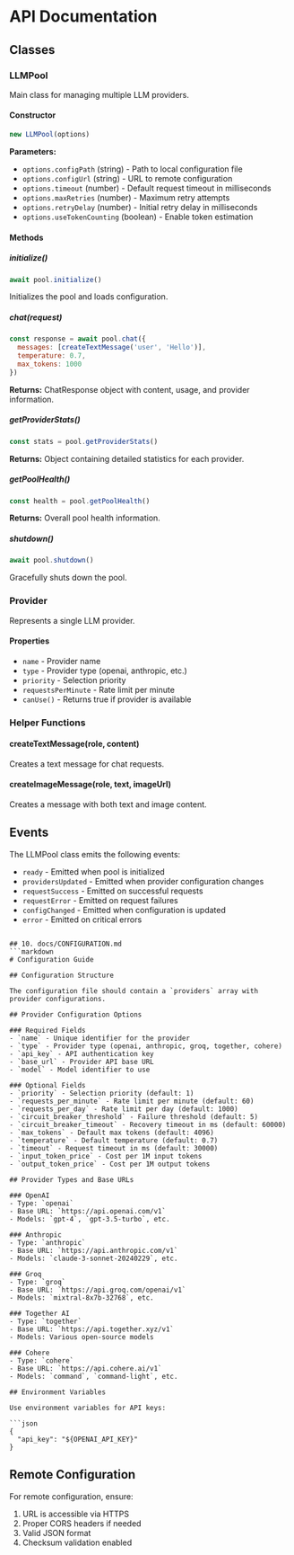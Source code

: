 
# API Documentation

## Classes

### LLMPool

Main class for managing multiple LLM providers.

#### Constructor

```javascript
new LLMPool(options)
```

**Parameters:**
- `options.configPath` (string) - Path to local configuration file
- `options.configUrl` (string) - URL to remote configuration
- `options.timeout` (number) - Default request timeout in milliseconds
- `options.maxRetries` (number) - Maximum retry attempts
- `options.retryDelay` (number) - Initial retry delay in milliseconds
- `options.useTokenCounting` (boolean) - Enable token estimation

#### Methods

##### initialize()
```javascript
await pool.initialize()
```
Initializes the pool and loads configuration.

##### chat(request)
```javascript
const response = await pool.chat({
  messages: [createTextMessage('user', 'Hello')],
  temperature: 0.7,
  max_tokens: 1000
})
```

**Returns:** ChatResponse object with content, usage, and provider information.

##### getProviderStats()
```javascript
const stats = pool.getProviderStats()
```

**Returns:** Object containing detailed statistics for each provider.

##### getPoolHealth()
```javascript
const health = pool.getPoolHealth()
```

**Returns:** Overall pool health information.

##### shutdown()
```javascript
await pool.shutdown()
```
Gracefully shuts down the pool.

### Provider

Represents a single LLM provider.

#### Properties
- `name` - Provider name
- `type` - Provider type (openai, anthropic, etc.)
- `priority` - Selection priority
- `requestsPerMinute` - Rate limit per minute
- `canUse()` - Returns true if provider is available

### Helper Functions

#### createTextMessage(role, content)
Creates a text message for chat requests.

#### createImageMessage(role, text, imageUrl)
Creates a message with both text and image content.

## Events

The LLMPool class emits the following events:

- `ready` - Emitted when pool is initialized
- `providersUpdated` - Emitted when provider configuration changes
- `requestSuccess` - Emitted on successful requests
- `requestError` - Emitted on request failures
- `configChanged` - Emitted when configuration is updated
- `error` - Emitted on critical errors
```

## 10. docs/CONFIGURATION.md
```markdown
# Configuration Guide

## Configuration Structure

The configuration file should contain a `providers` array with provider configurations.

## Provider Configuration Options

### Required Fields
- `name` - Unique identifier for the provider
- `type` - Provider type (openai, anthropic, groq, together, cohere)
- `api_key` - API authentication key
- `base_url` - Provider API base URL
- `model` - Model identifier to use

### Optional Fields
- `priority` - Selection priority (default: 1)
- `requests_per_minute` - Rate limit per minute (default: 60)
- `requests_per_day` - Rate limit per day (default: 1000)
- `circuit_breaker_threshold` - Failure threshold (default: 5)
- `circuit_breaker_timeout` - Recovery timeout in ms (default: 60000)
- `max_tokens` - Default max tokens (default: 4096)
- `temperature` - Default temperature (default: 0.7)
- `timeout` - Request timeout in ms (default: 30000)
- `input_token_price` - Cost per 1M input tokens
- `output_token_price` - Cost per 1M output tokens

## Provider Types and Base URLs

### OpenAI
- Type: `openai`
- Base URL: `https://api.openai.com/v1`
- Models: `gpt-4`, `gpt-3.5-turbo`, etc.

### Anthropic
- Type: `anthropic`
- Base URL: `https://api.anthropic.com/v1`
- Models: `claude-3-sonnet-20240229`, etc.

### Groq
- Type: `groq`
- Base URL: `https://api.groq.com/openai/v1`
- Models: `mixtral-8x7b-32768`, etc.

### Together AI
- Type: `together`
- Base URL: `https://api.together.xyz/v1`
- Models: Various open-source models

### Cohere
- Type: `cohere`
- Base URL: `https://api.cohere.ai/v1`
- Models: `command`, `command-light`, etc.

## Environment Variables

Use environment variables for API keys:

```json
{
  "api_key": "${OPENAI_API_KEY}"
}
```

## Remote Configuration

For remote configuration, ensure:
1. URL is accessible via HTTPS
2. Proper CORS headers if needed
3. Valid JSON format
4. Checksum validation enabled
